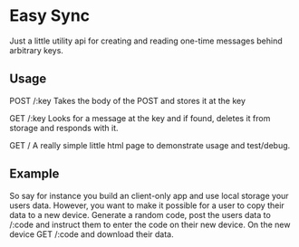 # Easy Sync

Just a little utility api for creating and reading one-time messages behind arbitrary keys.

## Usage

POST /:key
Takes the body of the POST and stores it at the key

GET /:key
Looks for a message at the key and if found, deletes it from storage and responds with it.

GET /
A really simple little html page to demonstrate usage and test/debug.

## Example

So say for instance you build an client-only app and use local storage your users data. However, you want to make it possible for a user to copy their data to a new device. Generate a random code, post the users data to /:code and instruct them to enter the code on their new device. On the new device GET /:code and download their data.
